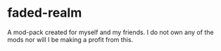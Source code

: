 # faded-realm
A mod-pack created for myself and my friends. I do not own any of the mods nor will I be making a profit from this.
